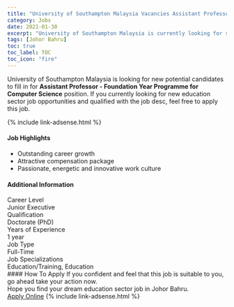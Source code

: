 ```yaml
---
title: "University of Southampton Malaysia Vacancies Assistant Professor - Foundation Year Programme for Computer Science" 
category: Jobs 
date: 2021-01-30 
excerpt: "University of Southampton Malaysia is currently looking for suitable person to fill in the Assistant Professor - Foundation Year Programme for Computer Science which positioned at Johor Bahru" 
tags: [Johor Bahru] 
toc: true 
toc_label: TOC 
toc_icon: "fire" 
--- 
```


<p>University of Southampton Malaysia is looking for new potential candidates to fill in for <b>Assistant Professor - Foundation Year Programme for Computer Science</b> position. If you currently looking for new education sector job opportunities and qualified with the job desc, feel free to apply this job.
</p>{% include link-adsense.html %} 
 <div><div><h4>Job Highlights</h4></div><div><ul><li><div><div><div><div></div></div></div><div><span>Outstanding career growth</span></div></div></li><li><div><div><div><div></div></div></div><div><span>Attractive compensation package</span></div></div></li><li><div><div><div><div></div></div></div><div><span>Passionate, energetic and innovative work culture</span></div></div></li></ul></div></div> 
<div><div><h4>Additional Information</h4></div><div><div><div><div><div><div><div><span>Career Level</span></div><div><span>Junior Executive</span></div></div></div></div><div><div><div><div><span>Qualification</span></div><div><span>Doctorate (PhD)</span></div></div></div></div><div><div><div><div><span>Years of Experience</span></div><div><span>1 year</span></div></div></div></div><div><div><div><div><span>Job Type</span></div><div><span>Full-Time</span></div></div></div></div><div><div><div><div><span>Job Specializations</span></div><div><span>Education/Training, Education</span></div></div></div></div></div></div></div></div> 
#### How To Apply 
If you confident and feel that this job is suitable to you, go ahead take your action now. <br/> 
Hope you find your dream education sector job in Johor Bahru. <br/> 
<a href="https://www.jobstreet.com.my/en/job/assistant-professor-foundation-year-programme-for-computer-science-4473170?jobId=jobstreet-my-job-4473170&sectionRank=17&token=0~16c45915-a10a-4419-8333-23c5b6288a2b&fr=SRP%20View%20In%20New%20Ta" class="btn btn--info" target="_blank" rel="nofollow noopenner">Apply Online</a> 
{% include link-adsense.html %} 